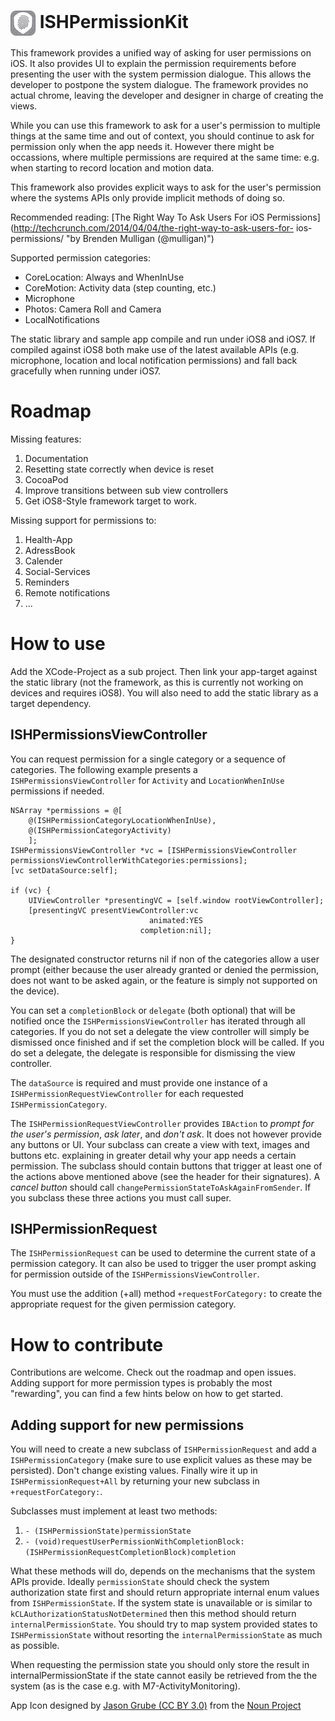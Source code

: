 # <img src="AppIcon40x40@2x.png" align="center" width="40" height="40" > ISHPermissionKit

This framework provides a unified way of asking for user permissions on iOS. It
also provides UI to explain the permission requirements before presenting the
user with the system permission dialogue. This allows the developer to postpone
the system dialogue. The framework provides no actual chrome, leaving the
developer and designer in charge of creating the views.

While you can use this framework to ask for a user's permission to multiple
things at the same time and out of context, you should continue to ask for
permission only when the app needs it. However there might be occassions, where
multiple permissions are required at the same time: e.g. when starting to record location and motion data.

This framework also provides explicit ways to ask for the user's permission
where the systems APIs only provide implicit methods of doing so.

Recommended reading: [The Right Way To Ask Users For iOS
Permissions](http://techcrunch.com/2014/04/04/the-right-way-to-ask-users-for-
ios-permissions/ "by Brenden Mulligan (@mulligan)")

Supported permission categories:
* CoreLocation: Always and WhenInUse
* CoreMotion: Activity data (step counting, etc.)
* Microphone
* Photos: Camera Roll and Camera
* LocalNotifications

The static library and sample app compile and run under iOS8 and iOS7. 
If compiled against iOS8 both make use of the latest available APIs 
(e.g. microphone, location and local notification permissions) 
and fall back gracefully when running under iOS7.

# Roadmap

Missing features:

1. Documentation
2. Resetting state correctly when device is reset
3. CocoaPod
4. Improve transitions between sub view controllers
5. Get iOS8-Style framework target to work. 

Missing support for permissions to:

1. Health-App
2. AdressBook
3. Calender
4. Social-Services
5. Reminders
6. Remote notifications
7. ...

# How to use

Add the XCode-Project as a sub project. Then link your app-target against the
static library (not the framework, as this is currently not working on devices
and requires iOS8). You will also need to add the static library as a target
dependency.

## ISHPermissionsViewController

You can request permission for a single category or a sequence of categories.
The following example presents a `ISHPermissionsViewController` for `Activity`
and `LocationWhenInUse` permissions if needed.

    NSArray *permissions = @[ 
        @(ISHPermissionCategoryLocationWhenInUse), 
        @(ISHPermissionCategoryActivity) 
        ];
    ISHPermissionsViewController *vc = [ISHPermissionsViewController permissionsViewControllerWithCategories:permissions];
    [vc setDataSource:self];
    
    if (vc) {
        UIViewController *presentingVC = [self.window rootViewController];
        [presentingVC presentViewController:vc
                                   animated:YES
                                 completion:nil];
    } 

The designated constructor returns nil if non of the categories allow a user
prompt (either because the user already granted or denied the permission, does
not want to be asked again, or the feature is simply not supported on the
device).

You can set a `completionBlock` or `delegate` (both optional) that will be
notified once the `ISHPermissionsViewController` has iterated through all
categories. If you do not set a delegate the view controller will simply be
dismissed once finished and if set the completion block will be called. If you
do set a delegate, the delegate is responsible for dismissing the view
controller.

The `dataSource` is required and must provide one instance of a
`ISHPermissionRequestViewController` for each requested 
`ISHPermissionCategory`.

The `ISHPermissionRequestViewController` provides `IBAction` to _prompt for the
user's permission_, _ask later_, and _don't ask_. It does not however provide
any buttons or UI. Your subclass can create a view with text, images and buttons
etc. explaining in greater detail why your app needs a certain permission. The
subclass should contain buttons that trigger at least one of the actions above
mentioned above (see the header for their signatures). A _cancel button_ should
call `changePermissionStateToAskAgainFromSender`. If you subclass these three
actions you must call super.

## ISHPermissionRequest

The `ISHPermissionRequest` can be used to determine the current state of a
permission category. It can also be used to trigger the user prompt asking for
permission outside of the `ISHPermissionsViewController`.

You must use the addition (+all) method `+requestForCategory:` to create the
appropriate request for the given permission category.

# How to contribute

Contributions are welcome. Check out the roadmap and open issues. Adding support
for more permission types is probably the most "rewarding", you can find a few
hints below on how to get started.

## Adding support for new permissions

You will need to create a new subclass of `ISHPermissionRequest` and add a
`ISHPermissionCategory` (make sure to use explicit values as these may be
persisted). Don't change existing values. Finally wire it up in
`ISHPermissionRequest+All` by returning your new subclass in
`+requestForCategory:`.

Subclasses must implement at least two methods:

1. `- (ISHPermissionState)permissionState`
2. `- (void)requestUserPermissionWithCompletionBlock:(ISHPermissionRequestCompletionBlock)completion`

What these methods will do, depends on the mechanisms that the system APIs
provide. Ideally `permissionState` should check the system authorization state
first and should return appropriate internal enum values from
`ISHPermissionState`. If the system state is unavailable or is similar to
`kCLAuthorizationStatusNotDetermined` then this method should return
`internalPermissionState`. You should try to map system provided states to
`ISHPermissionState` without resorting the `internalPermissionState` as much as
possible.


When requesting the permission state you should only store the result in
internalPermissionState if the state cannot easily be retrieved from the the
system (as is the case e.g. with M7-ActivityMonitoring).



App Icon designed by 
[Jason Grube (CC BY 3.0)](http://thenounproject.com/term/fingerprint/23303/) from the 
[Noun Project](http://thenounproject.com)

